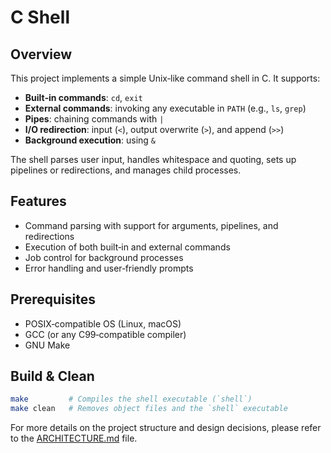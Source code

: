 # C Shell

## Overview
This project implements a simple Unix‑like command shell in C. It supports:

- **Built‑in commands**: `cd`, `exit`  
- **External commands**: invoking any executable in `PATH` (e.g., `ls`, `grep`)  
- **Pipes**: chaining commands with `|`  
- **I/O redirection**: input (`<`), output overwrite (`>`), and append (`>>`)  
- **Background execution**: using `&`  

The shell parses user input, handles whitespace and quoting, sets up pipelines or redirections, and manages child processes.

## Features
- Command parsing with support for arguments, pipelines, and redirections  
- Execution of both built‑in and external commands  
- Job control for background processes  
- Error handling and user‑friendly prompts  

## Prerequisites
- POSIX‑compatible OS (Linux, macOS)  
- GCC (or any C99‑compatible compiler)  
- GNU Make  

## Build & Clean
```bash
make         # Compiles the shell executable (`shell`)
make clean   # Removes object files and the `shell` executable
```

For more details on the project structure and design decisions, please refer to the [ARCHITECTURE.md](architecture.md) file.